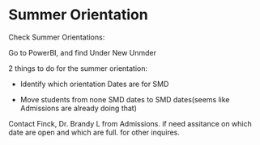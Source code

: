 # Summer Orientation

Check Summer Orientations:

Go to PowerBI, and find Under New Unmder

2 things to do for the summer orientation:

* Identify which orientation Dates are for SMD

* Move students from none SMD dates to SMD dates(seems like Admissions are already doing that)

Contact Finck, Dr. Brandy L from Admissions. if need assitance on which date are open and which are full. for other inquires.

